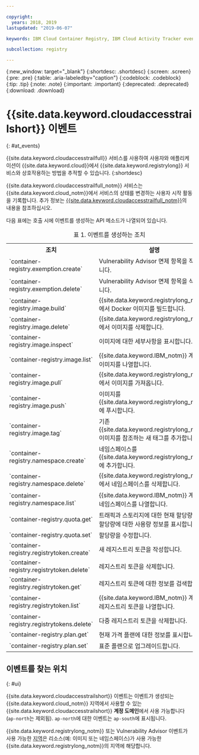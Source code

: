 ```yaml
---

copyright:
  years: 2018, 2019
lastupdated: "2019-06-07"

keywords: IBM Cloud Container Registry, IBM Cloud Activity Tracker events, Activity Tracker events, events, track,

subcollection: registry

---
```


{:new_window: target="_blank"}
{:shortdesc: .shortdesc}
{:screen: .screen}
{:pre: .pre}
{:table: .aria-labeledby="caption"}
{:codeblock: .codeblock}
{:tip: .tip}
{:note: .note}
{:important: .important}
{:deprecated: .deprecated}
{:download: .download}

# {{site.data.keyword.cloudaccesstrailshort}} 이벤트
{: #at_events}

{{site.data.keyword.cloudaccesstrailfull}} 서비스를 사용하여 사용자와 애플리케이션이 {{site.data.keyword.cloud}}에서 {{site.data.keyword.registrylong}} 서비스와 상호작용하는 방법을 추적할 수 있습니다.
{:shortdesc}

{{site.data.keyword.cloudaccesstrailfull_notm}} 서비스는 {{site.data.keyword.cloud_notm}}에서 서비스의 상태를 변경하는 사용자 시작 활동을 기록합니다.
추가 정보는 [{{site.data.keyword.cloudaccesstrailfull_notm}}](/docs/services/cloud-activity-tracker?topic=cloud-activity-tracker-getting-started#getting-started)의 내용을 참조하십시오.

다음 표에는 호출 시에 이벤트를 생성하는 API 메소드가 나열되어 있습니다.

<table>
  <caption>표 1. 이벤트를 생성하는 조치</caption>
  <tr>
    <th>조치</th>
	  <th>설명</th>
  </tr>
  <tr>
    <td>`container-registry.exemption.create`</td>
	  <td>Vulnerability Advisor 면제 항목을 작성합니다.</td>
  </tr>
  <tr>
    <td>`container-registry.exemption.delete`</td>
	  <td>Vulnerability Advisor 면제 항목을 삭제합니다.</td>
  </tr>
  <tr>
    <td>`container-registry.image.build`</td>
	  <td>{{site.data.keyword.registrylong_notm}}에서 Docker 이미지를 빌드합니다.</td>
  </tr>
  <tr>
    <td>`container-registry.image.delete`</td>
	  <td>{{site.data.keyword.registrylong_notm}}에서 이미지를 삭제합니다.</td>
  </tr>
  <tr>
    <td>`container-registry.image.inspect`</td>
	  <td>이미지에 대한 세부사항을 표시합니다.</td>
  </tr>
  <tr>
    <td>`container-registry.image.list`</td>
	  <td>{{site.data.keyword.IBM_notm}} 계정의 이미지를 나열합니다.</td>
  </tr>
  <tr>
    <td>`container-registry.image.pull`</td>
	  <td>{{site.data.keyword.registrylong_notm}}에서 이미지를 가져옵니다.</td>
  </tr>
  <tr>
    <td>`container-registry.image.push`</td>
	  <td>이미지를 {{site.data.keyword.registrylong_notm}}에 푸시합니다.</td>
  </tr>
  <tr>
    <td>`container-registry.image.tag`</td>
	  <td>기존 {{site.data.keyword.registrylong_notm}} 이미지를 참조하는 새 태그를 추가합니다.</td>
  </tr>
  <tr>
    <td>`container-registry.namespace.create`</td>
	  <td>네임스페이스를 {{site.data.keyword.registrylong_notm}}에 추가합니다.</td>
  </tr>
  <tr>
    <td>`container-registry.namespace.delete`</td>
	  <td>{{site.data.keyword.registrylong_notm}}에서 네임스페이스를 삭제합니다.</td>
  </tr>
  <tr>
    <td>`container-registry.namespace.list`</td>
	  <td>{{site.data.keyword.IBM_notm}} 계정의 네임스페이스를 나열합니다.</td>
  </tr>
  <tr>
    <td>`container-registry.quota.get`</td>
	  <td>트래픽과 스토리지에 대한 현재 할당량 및 이 할당량에 대한 사용량 정보를 표시합니다.</td>
  </tr>
  <tr>
    <td>`container-registry.quota.set`</td>
	  <td>할당량을 수정합니다.</td>
  </tr>
  <tr>
    <td>`container-registry.registrytoken.create`</td>
	  <td>새 레지스트리 토큰을 작성합니다.</td>
  </tr>
  <tr>
    <td>`container-registry.registrytoken.delete`</td>
	  <td>레지스트리 토큰을 삭제합니다.</td>
  </tr>
  <tr>
    <td>`container-registry.registrytoken.get`</td>
	  <td>레지스트리 토큰에 대한 정보를 검색합니다.</td>
  </tr>
  <tr>
    <td>`container-registry.registrytoken.list`</td>
	  <td>{{site.data.keyword.IBM_notm}} 계정의 레지스트리 토큰을 나열합니다.</td>
  </tr>
  <tr>
    <td>`container-registry.registrytokens.delete`</td>
	  <td>다중 레지스트리 토큰을 삭제합니다.</td>
  </tr>
  <tr>
    <td>`container-registry.plan.get`</td>
	  <td>현재 가격 플랜에 대한 정보를 표시합니다.</td>
  </tr>
  <tr>
    <td>`container-registry.plan.set`</td>
	  <td>표준 플랜으로 업그레이드합니다.</td>
  </tr>
 </table>

## 이벤트를 찾는 위치
{: #ui}

{{site.data.keyword.cloudaccesstrailshort}} 이벤트는 이벤트가 생성되는 {{site.data.keyword.cloud_notm}} 지역에서 사용할 수 있는 {{site.data.keyword.cloudaccesstrailshort}} **계정 도메인**에서 사용 가능합니다(`ap-north`는 제외됨). `ap-north`에 대한 이벤트는 `ap-south`에 표시됩니다.

{{site.data.keyword.registrylong_notm}} 또는 Vulnerability Advisor 이벤트가 사용 가능한 [지역](/docs/services/Registry?topic=registry-registry_overview#registry_regions)은 리소스(예: 이미지 또는 네임스페이스)가 사용 가능한 {{site.data.keyword.registrylong_notm}}의 지역에 해당합니다.
